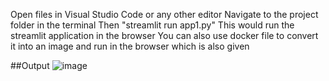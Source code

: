 Open files in Visual Studio Code or any other editor
Navigate to the project folder in the terminal
Then "streamlit run app1.py"
This would run the streamlit application in the browser
You can also use docker file to convert it into an image and run in the browser which is also given

##Output
![image](https://github.com/user-attachments/assets/b3bda28f-069c-47c3-b616-35a0a6a5bd2b)
